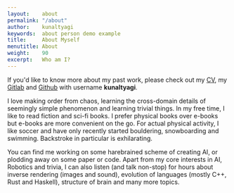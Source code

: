```yaml
---
layout:    about
permalink: "/about"
author:    kunaltyagi
keywords:  about person demo example
title:     About Myself
menutitle: About
weight:    90
excerpt:   Who am I?
---
```

<script async defer src="https://buttons.github.io/buttons.js"></script>

If you'd like to know more about my past work, please check out my [CV](../cv), my [Gitlab](https://gitlab.com/kunaltyagi) and [Github](https://github.com/kunaltyagi) with username **kunaltyagi**.

I love making order from chaos, learning the cross-domain details of seemingly simple phenomenon and learning trivial things.
In my free time, I like to read fiction and sci-fi books. I prefer physical books over e-books but e-books are more convenient on the go.
For actual physical activity, I like soccer and have only recently started bouldering, snowboarding and swimming. Backstroke in particular is exhilarating.

You can find me working on some harebrained scheme of creating AI, or plodding away on some paper or code.
Apart from my core interests in AI, Robotics and trivia, I can also listen (and talk non-stop) for hours about inverse rendering (images and sound), evolution of languages (mostly C++, Rust and Haskell), structure of brain and many more topics.

<!--<a class="github-button" href="https://github.com/kunaltyagi" data-size="large" aria-label="Follow @kunaltyagi on GitHub">Follow @kunaltyagi</a>-->
